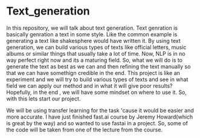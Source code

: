 # Text_generation

In this repository, we will talk about text generation. 
     Text genration is basically genration a text in some style. Like the common example is generating a text like shakesphere would have written it. By using text generation, we can build various types of texts like official letters, music albums or similar things that usually take a lot of time. Now, NLP is in no way perfect right now and its a maturing field. So, what we will do is to generate the text as best as we can and then refining the text manually so that we can have somethign credible in the end. 
     This project is like an experiment and we will try to build various types of texts and see in what field we can apply our method and in what it will give poor results? Hopefully, in the end , we will have some mindset on where to use it.
     So, with this lets start our project.
     
We will be using transfer learning for the task 'cause it would be easier and more accurate. I have just finished fast.ai course by Jeremy Howard(which is great by the way) and so wanted to use fastai in a project. So, some of the code will be taken from one of the lecture from the course.      
     
     
     
     
